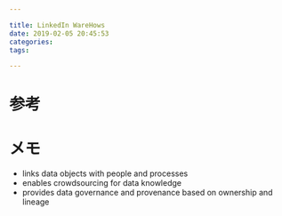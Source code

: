```yaml
---

title: LinkedIn WareHows
date: 2019-02-05 20:45:53
categories:
tags:

---
```


# 参考


# メモ

* links data objects with people and processes
* enables crowdsourcing for data knowledge
* provides data governance and provenance based on ownership and lineage



